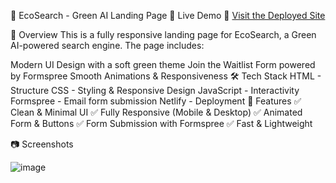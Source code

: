 🌿 EcoSearch - Green AI Landing Page
🚀 Live Demo
🔗 [Visit the Deployed Site](https://clever-crostata-545b01.netlify.app/)

📌 Overview
This is a fully responsive landing page for EcoSearch, a Green AI-powered search engine. The page includes:

Modern UI Design with a soft green theme
Join the Waitlist Form powered by Formspree
Smooth Animations & Responsiveness
🛠️ Tech Stack
HTML - Structure
CSS - Styling & Responsive Design
JavaScript - Interactivity
Formspree - Email form submission
Netlify - Deployment
🎯 Features
✅ Clean & Minimal UI
✅ Fully Responsive (Mobile & Desktop)
✅ Animated Form & Buttons
✅ Form Submission with Formspree
✅ Fast & Lightweight

📷 Screenshots

![image](https://github.com/user-attachments/assets/56474c30-8230-49e9-b899-a79ac42489a3)


